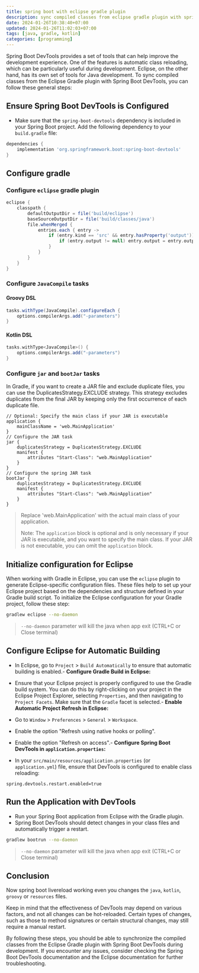 ```yaml
---
title: spring boot with eclipse gradle plugin
description: sync compiled classes from eclipse gradle plugin with spring boot devtools
date: 2024-01-26T10:38:40+07:00
updated: 2024-01-26T11:02:03+07:00
tags: [java, gradle, kotlin]
categories: [programming]
---
```


Spring Boot DevTools provides a set of tools that can help improve the development experience. One of the features is automatic class reloading, which can be particularly useful during development. Eclipse, on the other hand, has its own set of tools for Java development. To sync compiled classes from the Eclipse Gradle plugin with Spring Boot DevTools, you can follow these general steps:

## Ensure Spring Boot DevTools is Configured

-   Make sure that the `spring-boot-devtools` dependency is included in your Spring Boot project. Add the following dependency to your `build.gradle` file:

```gradle
dependencies {
    implementation 'org.springframework.boot:spring-boot-devtools'
}
```

## Configure gradle

### Configure `eclipse` gradle plugin

```gradle
eclipse {
    classpath {
        defaultOutputDir = file('build/eclipse')
        baseSourceOutputDir = file('build/classes/java')
        file.whenMerged {
            entries.each { entry ->
                if (entry.kind == 'src' && entry.hasProperty('output')) {
                    if (entry.output != null) entry.output = entry.output.replace('bin/', "build/")
                }
            }
        }
    }
}
```

### Configure `JavaCompile` tasks

#### Groovy DSL

```gradle
tasks.withType(JavaCompile).configureEach {
    options.compilerArgs.add("-parameters")
}
```

#### Kotlin DSL

```gradle
tasks.withType<JavaCompile>() {
    options.compilerArgs.add("-parameters")
}
```

### Configure `jar` and `bootJar` tasks

In Gradle, if you want to create a JAR file and exclude duplicate files, you can use the DuplicatesStrategy.EXCLUDE strategy. This strategy excludes duplicates from the final JAR by keeping only the first occurrence of each duplicate file.

```
// Optional: Specify the main class if your JAR is executable
application {
    mainClassName = 'web.MainApplication'
}
// Configure the JAR task
jar {
    duplicatesStrategy = DuplicatesStrategy.EXCLUDE
    manifest {
        attributes "Start-Class": "web.MainApplication"
    }
}
// Configure the spring JAR task
bootJar {
    duplicatesStrategy = DuplicatesStrategy.EXCLUDE
    manifest {
        attributes "Start-Class": "web.MainApplication"
    }
}
```

> Replace 'web.MainApplication' with the actual main class of your application.
>
> Note: The `application` block is optional and is only necessary if your JAR is executable, and you want to specify the main class. If your JAR is not executable, you can omit the `application` block.

## Initialize configuration for Eclipse

When working with Gradle in Eclipse, you can use the `eclipse` plugin to generate Eclipse-specific configuration files. These files help to set up your Eclipse project based on the dependencies and structure defined in your Gradle build script. To initialize the Eclipse configuration for your Gradle project, follow these step:

```bash
gradlew eclipse --no-daemon
```

> `--no-daemon` parameter will kill the java when app exit (CTRL+C or Close terminal)

## Configure Eclipse for Automatic Building

-   In Eclipse, go to `Project` > `Build Automatically` to ensure that automatic building is enabled.-   **Configure Gradle Build in Eclipse:**

-   Ensure that your Eclipse project is properly configured to use the Gradle build system. You can do this by right-clicking on your project in the Eclipse Project Explorer, selecting `Properties`, and then navigating to `Project Facets`. Make sure that the `Gradle` facet is selected.-   **Enable Automatic Project Refresh in Eclipse:**

-   Go to `Window` > `Preferences` > `General` > `Workspace`.
-   Enable the option "Refresh using native hooks or polling".
-   Enable the option "Refresh on access".-   **Configure Spring Boot DevTools in `application.properties`:**

-   In your `src/main/resources/application.properties` (or `application.yml`) file, ensure that DevTools is configured to enable class reloading:

```properties
spring.devtools.restart.enabled=true
```

## Run the Application with DevTools

-   Run your Spring Boot application from Eclipse with the Gradle plugin.
-   Spring Boot DevTools should detect changes in your class files and automatically trigger a restart.

```bash
gradlew bootrun --no-daemon
```

> `--no-daemon` parameter will kill the java when app exit (CTRL+C or Close terminal)

## Conclusion

Now spring boot livereload working even you changes the `java`, `kotlin`, `groovy` or `resources` files.

Keep in mind that the effectiveness of DevTools may depend on various factors, and not all changes can be hot-reloaded. Certain types of changes, such as those to method signatures or certain structural changes, may still require a manual restart.

By following these steps, you should be able to synchronize the compiled classes from the Eclipse Gradle plugin with Spring Boot DevTools during development. If you encounter any issues, consider checking the Spring Boot DevTools documentation and the Eclipse documentation for further troubleshooting.
